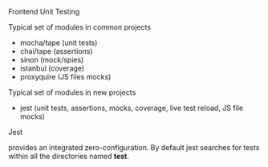 Frontend Unit Testing

Typical set of modules in common projects

* mocha/tape \(unit tests\)
* chai/tape \(assertions\)
* sinon \(mock/spies\)
* istanbul \(coverage\)
* proxyquire \(JS files mocks\)



Typical set of modules in new projects

* jest \(unit tests, assertions, mocks, coverage, live test reload, JS file mocks\)

Jest

provides an integrated zero-configuration. By default jest searches for tests within all the directories named __test__. 

